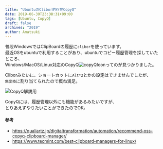 ```yaml
---
title: "UbuntuのClibor的存在CopyQ"
date: 2019-06-30T23:38:31+09:00
tags: [Ubuntu, CopyQ]
draft: false
archives: "2019"
author: Amatsuki
---
```


普段WindowsではClipBoardの履歴に`clibor`を使っています。  
最近OSをubuntuで利用することがあり、ubuntuでコピー履歴管理を探していたところ、  
Windows/MacOS/Linux対応のCopyQ![copyQIcon](/resources/copyq-like-clibor-can-use-on-ubuntu/copyq-icon.png)ってのが見つかりました。

Cliborみたいに、ショートカットに`Alt*2`とかの設定はできませんでしたが、  
`無変換`に割り当てられたので概ね満足。

![CopyQ解説用](/resources/copyq-like-clibor-can-use-on-ubuntu/copyq-setting-point.png)

CopyQには、履歴管理以外にも機能があるみたいですが、  
とりあえずやりたいことができたのでOK。

#### 参考
- https://qualiartz.jp/digitaltransformation/automation/recommend-oss-copyq-clipboard-manager/
- https://www.tecmint.com/best-clipboard-managers-for-linux/